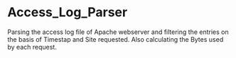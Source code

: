 # Access_Log_Parser
Parsing the access log file of Apache webserver and filtering the entries on the basis of Timestap and Site requested. Also calculating the Bytes used by each request. 

